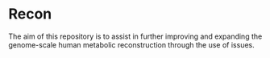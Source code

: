 # Recon
The aim of this repository is to assist in further improving and expanding the genome-scale human metabolic reconstruction through the use of issues.
